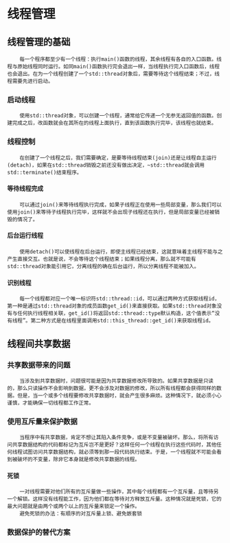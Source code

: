 # 线程管理
## 线程管理的基础
        每一个程序都至少有一个线程：执行main()函数的线程，其余线程有各自的入口函数。线程与原始线程同时运行。如同main()函数执行完会退出一样，当线程执行完入口函数后，线程也会退出。在为一个线程创建了一个std::thread对象后，需要等待这个线程结束；不过，线程需要先进行启动。  
### 启动线程
        使用std::thread对象，可以创建一个线程，通常给它传递一个无参无返回值的函数。创建完成之后，改函数就会在其所在的线程上面执行，直到该函数执行完毕，该线程也就结束。  
### 线程控制
        在创建了一个线程之后，我们需要确定，是要等待线程结束(join)还是让线程自主运行(detach)，如果在std::thread销毁之前还没有做出决定，~std::thread就会调用std::terminate()结束程序。  
#### 等待线程完成
        可以通过join()来等待线程执行完成，如果子线程正在使用一些局部变量，那么我们可以使用join()来等待子线程执行完毕，这样就不会出现子线程还在执行，但是局部变量已经被销毁的情况了。  
####  后台运行线程
        使用detach()可以使线程在后台运行，即使主线程已经结束，这就意味着主线程不能与之产生直接交互。也就是说，不会等待这个线程结束；如果线程分离，那么就不可能有std::thread对象能引用它，分离线程的确在后台运行，所以分离线程不能被加入。  

####  识别线程  
        每一个线程都对应一个唯一标识符std::thread::id，可以通过两种方式获取线程id，第一种是通过std::thread对象的成员函数get_id()来直接获取。如果std::thread对象没有与任何执行线程相关联，get_id()将返回std::thread::type默认构造，这个值表示“没有线程”。第二种方式是在线程里面调用std::this_thread::get_id()来获取线程id。  
## 线程间共享数据  
### 共享数据带来的问题 
        当涉及到共享数据时，问题很可能是因为共享数据修改所导致的。如果共享数据是只读的，那么只读操作不会影响到数据，更不会涉及对数据的修改，所以所有线程都会获得同样的数据。但是，当一个或多个线程要修改共享数据时，就会产生很多麻烦。这种情况下，就必须小心谨慎，才能确保一切线程都工作正常。
### 使用互斥量来保护数据 
        当程序中有共享数据，肯定不想让其陷入条件竞争，或是不变量被破坏。那么，将所有访问共享数据结构的代码都标记为互斥岂不是更好？这样任何一个线程在执行这些代码时，其他任何线程试图访问共享数据结构，就必须等到那一段代码执行结束。于是，一个线程就不可能会看到被破坏的不变量，除非它本身就是修改共享数据的线程。
#### 死锁 
        一对线程需要对他们所有的互斥量做一些操作，其中每个线程都有一个互斥量，且等待另一个解锁。这样没有线程能工作，因为他们都在等待对方释放互斥量。这种情况就是死锁，它的最大问题就是由两个或两个以上的互斥量来锁定一个操作。
        避免死锁的办法：有顺序的对互斥量上锁、避免嵌套锁
### 数据保护的替代方案